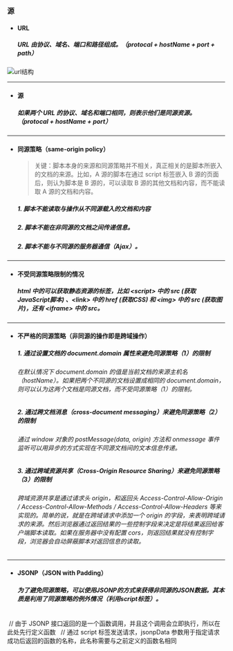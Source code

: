 ### 源
- #### URL
  ##### URL 由协议、域名、端口和路径组成。（protocal + hostName + port + path）
![url结构](https://github.com/StRothschild/NetWork/blob/master/resource/NetWork%20%E2%80%94%20URL.JPG?raw=true)

---
- #### 源
  ##### 如果两个 URL 的协议、域名和端口相同，则表示他们是同源资源。（protocal + hostName + port）


---
- #### 同源策略（same-origin policy）
  > 关键：脚本本身的来源和同源策略并不相关，真正相关的是脚本所嵌入的文档的来源。比如，A 源的脚本在通过 script 标签嵌入 B 源的页面后，则认为脚本是 B 源的，可以读取 B 源的其他文档和内容，而不能读取 A 源的文档和内容。

  ##### 1. 脚本不能读取与操作从不同源载入的文档和内容
  ##### 2. 脚本不能在非同源的文档之间传递信息。
  ##### 2. 脚本不能与不同源的服务器通信（Ajax）。



---
- #### 不受同源策略限制的情况
  ##### html 中的可以获取静态资源的标签，比如 \<script> 中的 src (获取JavaScript脚本) 、\<link> 中的 href (获取CSS) 和 \<img> 中的 src (获取图片)，还有 \<iframe> 中的 src。


---
- #### 不严格的同源策略（非同源的操作即是跨域操作）
  ##### 1. 通过设置文档的 document.domain 属性来避免同源策略（1）的限制
  ###### 在默认情况下 document.domain 的值是当前文档的来源主机名（hostName）。如果把两个不同源的文档设置成相同的 document.domain，则可以认为这两个文档是同源文档，而不受同源策略（1）的限制。

  ##### 2. 通过跨文档消息（cross-document messaging）来避免同源策略（2）的限制
  ###### 通过 window 对象的 postMessage(data, origin) 方法和 onmessage 事件监听可以用异步的方式实现在不同源文档间的文本信息传递。

  ##### 3. 通过跨域资源共享（Cross-Origin Resource Sharing）来避免同源策略（3）的限制
  ###### 跨域资源共享是通过请求头 origin，和返回头 Access-Control-Allow-Origin / Access-Control-Allow-Methods / Access-Control-Allow-Headers 等来实现的。简单的说，就是在跨域请求中添加一个 origin 的字段，来表明跨域请求的来源。然后浏览器通过返回结果的一些控制字段来决定是将结果返回给客户端脚本读取。如果在服务器中没有配置 cors，则返回结果就没有控制字段，浏览器会自动屏蔽脚本对返回信息的读取。
  
  
  
  
---
- #### JSONP（JSON with Padding）
  ##### 为了避免同源策略，可以使用JSONP的方式来获得非同源的JSON数据。其本质是利用了同源策略的例外情况（利用script标签）。
  ```html
  // 由于 JSONP 接口返回的是一个函数调用，并且这个调用会立即执行，所以在此处先行定义函数
  <script type="text/javascript">
      function callbackFunctionName(data) {
           // do somthing about data
      }
  </script>
  // 通过 script 标签发送请求，jsonpData 参数用于指定请求成功后返回的函数的名称，此名称需要与之前定义的函数名相同
  <script type="text/javascript" src="http://foo.com/jsonpData?jsoncallback=callbackFunctionName"></script>
  ```
